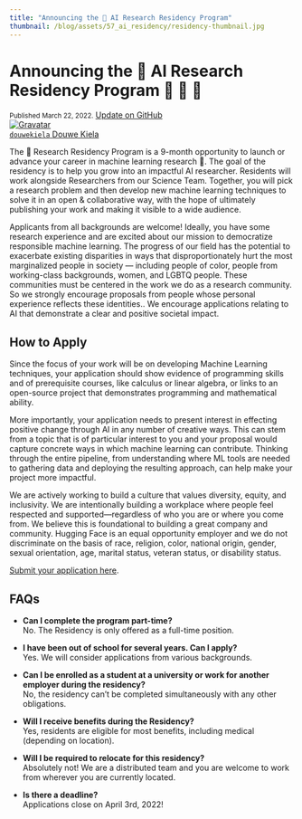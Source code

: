 ```yaml
---
title: "Announcing the 🤗 AI Research Residency Program"
thumbnail: /blog/assets/57_ai_residency/residency-thumbnail.jpg
---
```


<h1>
    Announcing the 🤗 AI Research Residency Program 🎉 🎉 🎉
</h1>

<div class="blog-metadata">
    <small>Published March 22, 2022.</small>
    <a target="_blank" class="btn no-underline text-sm mb-5 font-sans" href="https://github.com/huggingface/blog/blob/master/ai-residency.md">
        Update on GitHub
    </a>
</div>

<div class="author-card">
    <a href="/douwekiela">
        <img class="avatar avatar-user" src="https://aeiljuispo.cloudimg.io/v7/https://s3.amazonaws.com/moonup/production/uploads/1641847245435-61dc997715b47073db1620dc.jpeg?w=200&h=200&f=face" title="Gravatar">
        <div class="bfc">
            <code>douwekiela</code>
            <span class="fullname">Douwe Kiela</span>
        </div>
    </a>
</div>


The 🤗 Research Residency Program is a 9-month opportunity to launch or advance your career in machine learning research 🚀. The goal of the residency is to help you grow into an impactful AI researcher. Residents will work alongside Researchers from our Science Team. Together, you will pick a research problem and then develop new machine learning techniques to solve it in an open & collaborative way, with the hope of ultimately publishing your work and making it visible to a wide audience.

Applicants from all backgrounds are welcome! Ideally, you have some research experience and are excited about our mission to democratize responsible machine learning. The progress of our field has the potential to exacerbate existing disparities in ways that disproportionately hurt the most marginalized people in society — including people of color, people from working-class backgrounds, women, and LGBTQ people. These communities must be centered in the work we do as a research community. So we strongly encourage proposals from people whose personal experience reflects these identities.. We encourage applications relating to AI that demonstrate a clear and positive societal impact.

## How to Apply

Since the focus of your work will be on developing Machine Learning techniques, your application should show evidence of programming skills and of prerequisite courses, like calculus or linear algebra, or links to an open-source project that demonstrates programming and mathematical ability.

More importantly, your application needs to present interest in effecting positive change through AI in any number of creative ways. This can stem from a topic that is of particular interest to you and your proposal would capture concrete ways in which machine learning can contribute. Thinking through the entire pipeline, from understanding where ML tools are needed to gathering data and deploying the resulting approach, can help make your project more impactful.

We are actively working to build a culture that values diversity, equity, and inclusivity. We are intentionally building a workplace where people feel respected and supported—regardless of who you are or where you come from. We believe this is foundational to building a great company and community. Hugging Face is an equal opportunity employer and we do not discriminate on the basis of race, religion, color, national origin, gender, sexual orientation, age, marital status, veteran status, or disability status.

[Submit your application here](https://apply.workable.com/huggingface/j/1B77519961).

## FAQs

* **Can I complete the program part-time?**<br>No. The Residency is only offered as a full-time position.

* **I have been out of school for several years. Can I apply?**<br>Yes. We will consider applications from various backgrounds.

* **Can I be enrolled as a student at a university or work for another employer during the residency?**<br>No, the residency can’t be completed simultaneously with any other obligations.

* **Will I receive benefits during the Residency?**<br>Yes, residents are eligible for most benefits, including medical (depending on location).

* **Will I be required to relocate for this residency?**<br>Absolutely not! We are a distributed team and you are welcome to work from wherever you are currently located.

* **Is there a deadline?**<br>Applications close on April 3rd, 2022!

